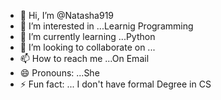 - 👋 Hi, I’m @Natasha919
- 👀 I’m interested in ...Learnig Programming
- 🌱 I’m currently learning ...Python
- 💞️ I’m looking to collaborate on ...
- 📫 How to reach me ...On Email
- 😄 Pronouns: ...She
- ⚡ Fun fact: ... I don't have formal Degree in CS

<!---
Natasha919/Natasha919 is a ✨ special ✨ repository because its `README.md` (this file) appears on your GitHub profile.
You can click the Preview link to take a look at your changes.
--->

